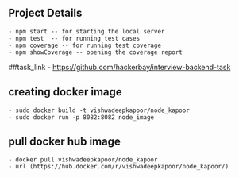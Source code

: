 ## Project Details
    - npm start -- for starting the local server
    - npm test  -- for running test cases
    - npm coverage -- for running test coverage
    - npm showCoverage -- opening the coverage report

##task_link
    - https://github.com/hackerbay/interview-backend-task

## creating docker image
    - sudo docker build -t vishwadeepkapoor/node_kapoor 
    - sudo docker run -p 8082:8082 node_image

## pull docker hub image
    - docker pull vishwadeepkapoor/node_kapoor
    - url (https://hub.docker.com/r/vishwadeepkapoor/node_kapoor/)


    
